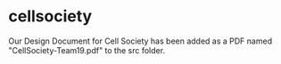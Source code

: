 cellsociety
===========

Our Design Document for Cell Society has been added as a PDF named "CellSociety-Team19.pdf" to the src folder.
